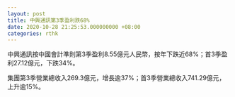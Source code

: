 ```yaml
---
layout: post
title: 中興通訊第3季盈利跌68%
date: 2020-10-28 21:25:53.000000000 +08:00
categories: rthk
---
```


中興通訊按中國會計準則第3季盈利8.55億元人民幣，按年下跌近68%；首3季盈利27.12億元，下跌34%。

集團第3季營業總收入269.3億元，增長逾37%；首3季營業總收入741.29億元，上升逾15%。
